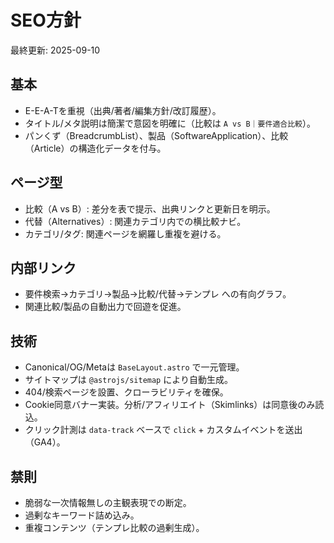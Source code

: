 # SEO方針

最終更新: 2025-09-10

## 基本
- E-E-A-Tを重視（出典/著者/編集方針/改訂履歴）。
- タイトル/メタ説明は簡潔で意図を明確に（比較は `A vs B｜要件適合比較`）。
- パンくず（BreadcrumbList）、製品（SoftwareApplication）、比較（Article）の構造化データを付与。

## ページ型
- 比較（A vs B）: 差分を表で提示、出典リンクと更新日を明示。
- 代替（Alternatives）: 関連カテゴリ内での横比較ナビ。
- カテゴリ/タグ: 関連ページを網羅し重複を避ける。

## 内部リンク
- 要件検索→カテゴリ→製品→比較/代替→テンプレ への有向グラフ。
- 関連比較/製品の自動出力で回遊を促進。

## 技術
- Canonical/OG/Metaは `BaseLayout.astro` で一元管理。
- サイトマップは `@astrojs/sitemap` により自動生成。
- 404/検索ページを設置、クローラビリティを確保。
- Cookie同意バナー実装。分析/アフィリエイト（Skimlinks）は同意後のみ読込。
 - クリック計測は `data-track` ベースで `click` + カスタムイベントを送出（GA4）。

## 禁則
- 脆弱な一次情報無しの主観表現での断定。
- 過剰なキーワード詰め込み。
- 重複コンテンツ（テンプレ比較の過剰生成）。
